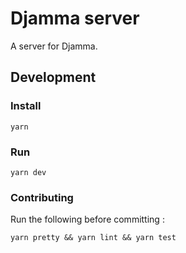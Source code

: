 # Djamma server

A server for Djamma.

## Development

### Install

```
yarn
```

### Run

```
yarn dev
```

### Contributing

Run the following before committing :

```
yarn pretty && yarn lint && yarn test
```

